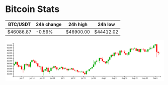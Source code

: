 # Bitcoin Stats

BTC/USDT|24h change|24h high|24h low|
|---|---|---|---|
|$46086.87|-0.59%|$46900.00|$44412.02|

<img src="./chart.svg">
